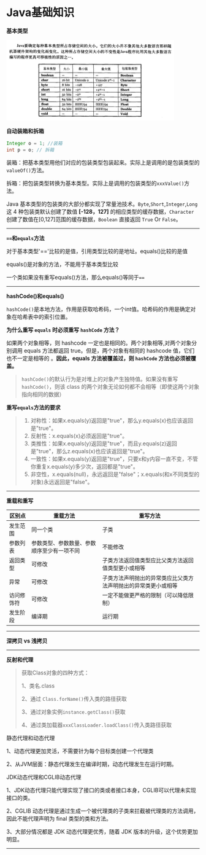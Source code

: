 # Java基础知识

**基本类型**

<img src="../images/Java/Java基本类型.jpg" alt="Java基本类型" style="zoom:50%;" />

**自动装箱和拆箱**

```java
Integer o = 1; //装箱
int p = o; // 拆箱
```

装箱：把基本类型用他们对应的包装类型包装起来。实际上是调用的是包装类型的`valueOf()`方法。

拆箱：把包装类型转换为基本类型。实际上是调用的包装类型的`xxxValue()`方法。

Java 基本类型的包装类的大部分都实现了常量池技术。`Byte`,`Short`,`Integer`,`Long` 这 4 种包装类默认创建了数值 **[-128，127]** 的相应类型的缓存数据，`Character` 创建了数值在[0,127]范围的缓存数据，`Boolean` 直接返回 `True` Or `False`。

---

**`==`和`equals`方法**

对于基本类型'=='比较的是值，引用类型比较的是地址。equals()比较的是值

equals()是对象的方法，不能用于基本类型比较

一个类如果没有重写equals()方法，那么equals()等同于`==`

---

**hashCode()和equals()**

`hashCode()`是本地方法，作用是获取哈希码，一个int值。哈希码的作用是确定对象在哈希表中的索引位置。

**为什么重写 `equals` 时必须重写 `hashCode` 方法？**

如果两个对象相等，则 hashcode 一定也是相同的。两个对象相等,对两个对象分别调用 equals 方法都返回 true。但是，两个对象有相同的 hashcode 值，它们也不一定是相等的 。**因此，equals 方法被覆盖过，则 `hashCode` 方法也必须被覆盖。**

> `hashCode()`的默认行为是对堆上的对象产生独特值。如果没有重写 `hashCode()`，则该 class 的两个对象无论如何都不会相等（即使这两个对象指向相同的数据）

**重写`equals`方法的要求**

> 1. 对称性：如果x.equals(y)返回是"true"，那么y.equals(x)也应该返回是"true"。
> 2. 反射性：x.equals(x)必须返回是"true"。
> 3. 类推性：如果x.equals(y)返回是"true"，而且y.equals(z)返回是"true"，那么z.equals(x)也应该返回是"true"。
> 4. 一致性：如果x.equals(y)返回是"true"，只要x和y内容一直不变，不管你重复x.equals(y)多少次，返回都是"true"。
> 5. 非空性，x.equals(null)，永远返回是"false"；x.equals(和x不同类型的对象)永远返回是"false"。

---

**重载和重写**

| 区别点     | 重载方法                                   | 重写方法                                                     |
| ---------- | ------------------------------------------ | ------------------------------------------------------------ |
| 发生范围   | 同一个类                                   | 子类                                                         |
| 参数列表   | 参数类型、参数数量、参数顺序至少有一项不同 | 不能修改                                                     |
| 返回类型   | 可修改                                     | 子类方法返回值类型应比父类方法返回值类型更小或相等           |
| 异常       | 可修改                                     | 子类方法声明抛出的异常类应比父类方法声明抛出的异常类更小或相等 |
| 访问修饰符 | 可修改                                     | 一定不能做更严格的限制（可以降低限制）                       |
| 发生阶段   | 编译期                                     | 运行期                                                       |

---

**深拷贝 vs 浅拷贝**



---

**反射和代理**

> 获取Class对象的四种方式：
>
> 1、类名.class
>
> 2、通过 `Class.forName()`传入类的路径获取
>
> 3、通过对象实例`instance.getClass()`获取
>
> 4、通过类加载器`xxxClassLoader.loadClass()`传入类路径获取



静态代理和动态代理

1、动态代理更加灵活，不需要针为每个目标类创建一个代理类

2、从JVM层面：静态代理发生在编译时期，动态代理发生在运行时期。



JDK动态代理和CGLIB动态代理

1、JDK动态代理只能代理实现了接口的类或者接口本身，CGLIB可以代理未实现接口的类。

2、CGLIB 动态代理是通过生成一个被代理类的子类来拦截被代理类的方法调用，因此不能代理声明为 final 类型的类和方法。

3、大部分情况都是 JDK 动态代理更优秀，随着 JDK 版本的升级，这个优势更加明显。

---

